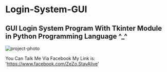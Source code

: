 # Login-System-GUI
<h2> GUI Login System Program With Tkinter Module in Python Programming Language ^_^ </h2>

![project-photo](https://github.com/Dark-Line1337/Login-System-GUI/assets/76755899/d7c44990-fea3-449c-9b15-3cd084854d3d)

You Can Talk Me Via Facebook My Link is: 'https://www.facebook.com/ZeZo.StayAlive'
